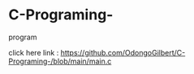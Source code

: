 # C-Programing-
program

click here link : https://github.com/OdongoGilbert/C-Programing-/blob/main/main.c
